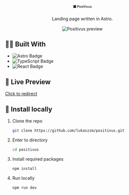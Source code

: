 <h1 align="center">
  <img alt="Positivus logo" src="https://raw.githubusercontent.com/lukaszzm/positivus/483fc44de38664e62774cbcd43007595baf59450/src/icons/logo.svg" width="60px"/><br/>
</h1>
<p align="center">Landing page written in Astro.</p>
<p align="center">
  <img align="center" alt="Positivus preview" width="60%" src="https://i.ibb.co/BCsXPfG/026d85db-6875-4966-b4e3-926cf4aaa466.png">
</p>

## 🧑‍💻 Built With

- ![Astro Badge](https://img.shields.io/badge/Astro-BC52EE?logo=astro&logoColor=fff&style=flat)
- ![TypeScript Badge](https://img.shields.io/badge/TypeScript-3178C6?logo=typescript&logoColor=fff&style=flat)
- ![React Badge](https://img.shields.io/badge/React-61DAFB?logo=react&logoColor=000&style=flat)

## ️🔴 Live Preview

[Click to redirect](https://positivus-eight.vercel.app/)

## 🔐 Install locally

1. Clone the repo
   ```sh
   git clone https://github.com/lukaszzm/positivus.git
   ```
2. Enter to directory
   ```sh
   cd positivus
   ```
3. Install required packages
   ```js
   npm install
   ```
4. Run locally
   ```js
   npm run dev
   ```
